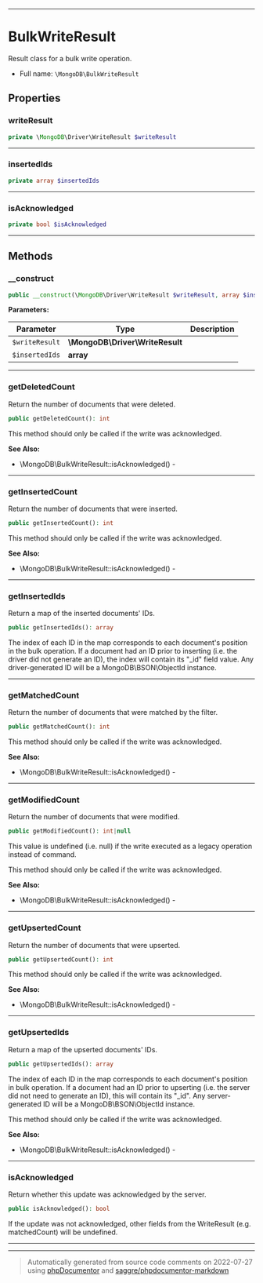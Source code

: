 ***

# BulkWriteResult

Result class for a bulk write operation.



* Full name: `\MongoDB\BulkWriteResult`



## Properties


### writeResult



```php
private \MongoDB\Driver\WriteResult $writeResult
```






***

### insertedIds



```php
private array $insertedIds
```






***

### isAcknowledged



```php
private bool $isAcknowledged
```






***

## Methods


### __construct



```php
public __construct(\MongoDB\Driver\WriteResult $writeResult, array $insertedIds): mixed
```








**Parameters:**

| Parameter | Type | Description |
|-----------|------|-------------|
| `$writeResult` | **\MongoDB\Driver\WriteResult** |  |
| `$insertedIds` | **array** |  |




***

### getDeletedCount

Return the number of documents that were deleted.

```php
public getDeletedCount(): int
```

This method should only be called if the write was acknowledged.








**See Also:**

* \MongoDB\BulkWriteResult::isAcknowledged() - 

***

### getInsertedCount

Return the number of documents that were inserted.

```php
public getInsertedCount(): int
```

This method should only be called if the write was acknowledged.








**See Also:**

* \MongoDB\BulkWriteResult::isAcknowledged() - 

***

### getInsertedIds

Return a map of the inserted documents' IDs.

```php
public getInsertedIds(): array
```

The index of each ID in the map corresponds to each document's position
in the bulk operation. If a document had an ID prior to inserting (i.e.
the driver did not generate an ID), the index will contain its "_id"
field value. Any driver-generated ID will be a MongoDB\BSON\ObjectId
instance.









***

### getMatchedCount

Return the number of documents that were matched by the filter.

```php
public getMatchedCount(): int
```

This method should only be called if the write was acknowledged.








**See Also:**

* \MongoDB\BulkWriteResult::isAcknowledged() - 

***

### getModifiedCount

Return the number of documents that were modified.

```php
public getModifiedCount(): int|null
```

This value is undefined (i.e. null) if the write executed as a legacy
operation instead of command.

This method should only be called if the write was acknowledged.








**See Also:**

* \MongoDB\BulkWriteResult::isAcknowledged() - 

***

### getUpsertedCount

Return the number of documents that were upserted.

```php
public getUpsertedCount(): int
```

This method should only be called if the write was acknowledged.








**See Also:**

* \MongoDB\BulkWriteResult::isAcknowledged() - 

***

### getUpsertedIds

Return a map of the upserted documents' IDs.

```php
public getUpsertedIds(): array
```

The index of each ID in the map corresponds to each document's position
in bulk operation. If a document had an ID prior to upserting (i.e. the
server did not need to generate an ID), this will contain its "_id". Any
server-generated ID will be a MongoDB\BSON\ObjectId instance.

This method should only be called if the write was acknowledged.








**See Also:**

* \MongoDB\BulkWriteResult::isAcknowledged() - 

***

### isAcknowledged

Return whether this update was acknowledged by the server.

```php
public isAcknowledged(): bool
```

If the update was not acknowledged, other fields from the WriteResult
(e.g. matchedCount) will be undefined.









***


***
> Automatically generated from source code comments on 2022-07-27 using [phpDocumentor](http://www.phpdoc.org/) and [saggre/phpdocumentor-markdown](https://github.com/Saggre/phpDocumentor-markdown)

